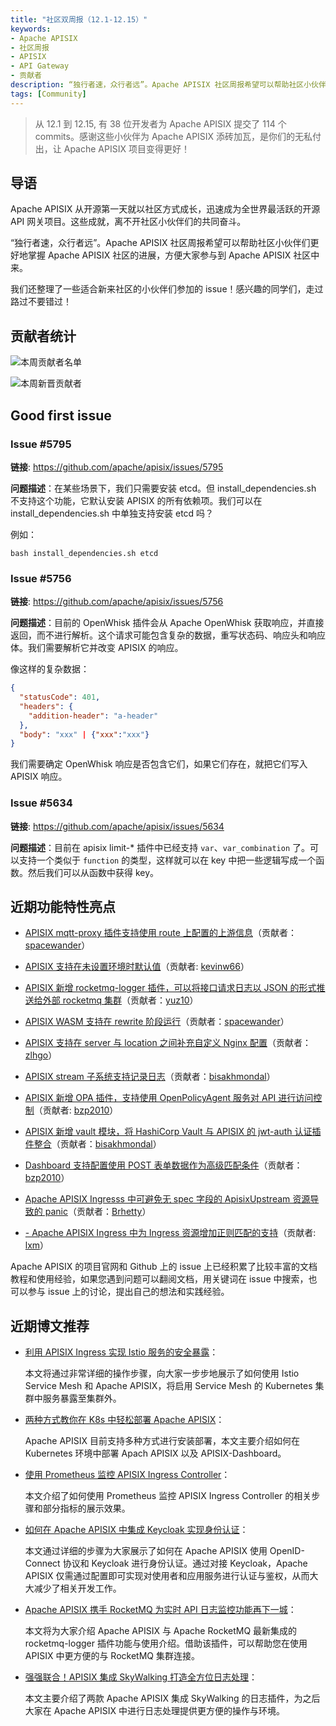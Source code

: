 ```yaml
---
title: "社区双周报（12.1-12.15）"
keywords: 
- Apache APISIX
- 社区周报
- APISIX
- API Gateway
- 贡献者
description: “独行者速，众行者远”。Apache APISIX 社区周报希望可以帮助社区小伙伴们更好地掌握 Apache APISIX 社区的每周进展，方便大家参与到 Apache APISIX 社区中来。
tags: [Community]
---
```


> 从 12.1 到 12.15, 有 38 位开发者为 Apache APISIX 提交了 114 个 commits。感谢这些小伙伴为 Apache APISIX 添砖加瓦，是你们的无私付出，让 Apache APISIX 项目变得更好！

<!--truncate-->

## 导语

Apache APISIX 从开源第一天就以社区方式成长，迅速成为全世界最活跃的开源 API 网关项目。这些成就，离不开社区小伙伴们的共同奋斗。

“独行者速，众行者远”。Apache APISIX 社区周报希望可以帮助社区小伙伴们更好地掌握 Apache APISIX 社区的进展，方便大家参与到 Apache APISIX 社区中来。

我们还整理了一些适合新来社区的小伙伴们参加的 issue！感兴趣的同学们，走过路过不要错过！

## 贡献者统计

![本周贡献者名单](https://static.apiseven.com/202108/1639983576378-30662c63-d320-49b8-b301-5aecdf55c3d4.png)

![本周新晋贡献者](https://static.apiseven.com/202108/1639983576389-e5f6a5b8-d54e-43c3-837b-39eafc22a855.png)

## Good first issue

### Issue #5795

**链接**: https://github.com/apache/apisix/issues/5795

**问题描述**：在某些场景下，我们只需要安装 etcd。但 install_dependencies.sh 不支持这个功能，它默认安装 APISIX 的所有依赖项。我们可以在 install_dependencies.sh 中单独支持安装 etcd 吗？

例如：

```Nginx
bash install_dependencies.sh etcd
```

### Issue #5756

**链接**: https://github.com/apache/apisix/issues/5756

**问题描述**：目前的 OpenWhisk 插件会从 Apache OpenWhisk 获取响应，并直接返回，而不进行解析。这个请求可能包含复杂的数据，重写状态码、响应头和响应体。我们需要解析它并改变 APISIX 的响应。

像这样的复杂数据：

```JSON
{
  "statusCode": 401,
  "headers": {
    "addition-header": "a-header"
  },
  "body": "xxx" | {"xxx":"xxx"}
}
```

我们需要确定 OpenWhisk 响应是否包含它们，如果它们存在，就把它们写入 APISIX 响应。

### Issue #5634

**链接**: https://github.com/apache/apisix/issues/5634

**问题描述**：目前在 apisix limit-* 插件中已经支持 `var`、`var_combination` 了。可以支持一个类似于 `function` 的类型，这样就可以在 key 中把一些逻辑写成一个函数。然后我们可以从函数中获得 key。

## 近期功能特性亮点

- [APISIX mqtt-proxy 插件支持使用 route 上配置的上游信息](https://github.com/apache/apisix/pull/5666)（贡献者：[spacewander](https://github.com/spacewander)）

- [APISIX 支持在未设置环境时默认值](https://github.com/apache/apisix/pull/5675)（贡献者: [kevinw66](https://github.com/kevinw66)）

- [APISIX 新增 rocketmq-logger 插件，可以将接口请求日志以 JSON 的形式推送给外部 rocketmq 集群](https://github.com/apache/apisix/pull/5653)（贡献者：[yuz10](https://github.com/yuz10)）

- [APISIX WASM 支持在 rewrite 阶段运行](https://github.com/apache/apisix/pull/5695)（贡献者：[spacewander](https://github.com/spacewander)）

- [APISIX 支持在 server 与 location 之间补充自定义 Nginx 配置](https://github.com/apache/apisix/pull/5740)（贡献者：[zlhgo](https://github.com/zlhgo)）

- [APISIX stream 子系统支持记录日志](https://github.com/apache/apisix/pull/5768)（贡献者：[bisakhmondal](https://github.com/bisakhmondal)）

- [APISIX 新增 OPA 插件，支持使用 OpenPolicyAgent 服务对 API 进行访问控制](https://github.com/apache/apisix/pull/5734)（贡献者: [bzp2010](https://github.com/bzp2010)）

- [APISIX 新增 vault 模块，将 HashiCorp Vault 与 APISIX 的 jwt-auth 认证插件整合](https://github.com/apache/apisix/pull/5745)（贡献者：[bisakhmondal](https://github.com/bisakhmondal)）

- [Dashboard 支持配置使用 POST 表单数据作为高级匹配条件](https://github.com/apache/apisix-dashboard/pull/2231)（贡献者：[bzp2010](https://github.com/bzp2010)）

- [Apache APISIX Ingresss 中可避免无 spec 字段的 ApisixUpstream 资源导致的 panic](https://github.com/apache/apisix-ingress-controller/pull/794)（贡献者：[Brhetty](https://github.com/Brhetty)）

- [- Apache APISIX Ingress 中为 Ingress 资源增加正则匹配的支持](https://github.com/apache/apisix-ingress-controller/pull/779)（贡献者: [lxm](https://github.com/lxm)）

Apache APISIX 的项目官网和 Github 上的 issue 上已经积累了比较丰富的文档教程和使用经验，如果您遇到问题可以翻阅文档，用关键词在 issue 中搜索，也可以参与 issue 上的讨论，提出自己的想法和实践经验。

## 近期博文推荐

- [利用 APISIX Ingress 实现 Istio 服务的安全暴露](https://apisix.apache.org/zh/blog/2021/12/17/exposure-istio-with-apisix-ingress)：

  本文将通过非常详细的操作步骤，向大家一步步地展示了如何使用 Istio Service Mesh 和 Apache APISIX，将启用 Service Mesh 的 Kubernetes 集群中服务暴露至集群外。

- [两种方式教你在 K8s 中轻松部署 Apache APISIX](https://apisix.apache.org/zh/blog/2021/12/15/deploy-apisix-in-kubernetes)：

  Apache APISIX 目前支持多种方式进行安装部署，本文主要介绍如何在 Kubernetes 环境中部署 Apach APISIX 以及 APISIX-Dashboard。

- [使用 Prometheus 监控 APISIX Ingress Controller](https://apisix.apache.org/zh/blog/2021/12/13/monitor-apisix-ingress-controller-with-prometheus)：

  本文介绍了如何使用 Prometheus 监控 APISIX Ingress Controller 的相关步骤和部分指标的展示效果。

- [如何在 Apache APISIX 中集成 Keycloak 实现身份认证](https://apisix.apache.org/zh/blog/2021/12/10/integrate-keycloak-auth-in-apisix)：

  本文通过详细的步骤为大家展示了如何在 Apache APISIX 使用 OpenID-Connect 协议和 Keycloak 进行身份认证。通过对接 Keycloak，Apache APISIX 仅需通过配置即可实现对使用者和应用服务进行认证与鉴权，从而大大减少了相关开发工作。

- [Apache APISIX 携手 RocketMQ 为实时 API 日志监控功能再下一城](https://apisix.apache.org/zh/blog/2021/12/08/apisix-integrate-rocketmq-logger-plugin)：

  本文将为大家介绍 Apache APISIX 与 Apache RocketMQ 最新集成的 rocketmq-logger 插件功能与使用介绍。借助该插件，可以帮助您在使用 APISIX 中更方便的与 RocketMQ 集群连接。
  
- [强强联合！APISIX 集成 SkyWalking 打造全方位日志处理](https://apisix.apache.org/zh/blog/2021/12/07/apisix-integrate-skywalking-plugin)：

  本文主要介绍了两款 Apache APISIX 集成 SkyWalking 的日志插件，为之后大家在 Apache APISIX 中进行日志处理提供更方便的操作与环境。
